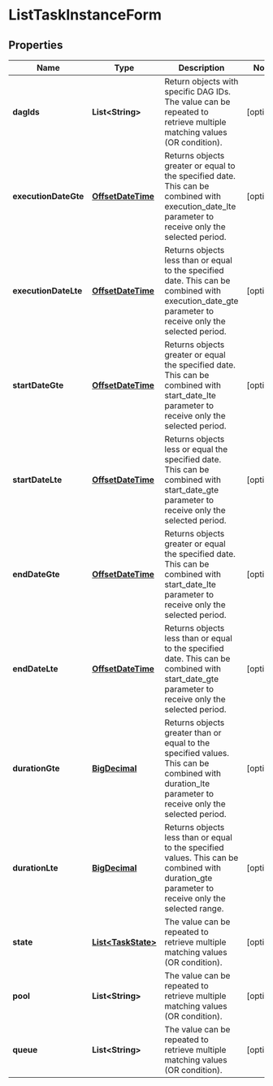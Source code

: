# ListTaskInstanceForm

## Properties
| Name                 | Type                                      | Description                                                                                                                                            | Notes      |
|----------------------|-------------------------------------------|--------------------------------------------------------------------------------------------------------------------------------------------------------|------------|
| **dagIds**           | **List&lt;String&gt;**                    | Return objects with specific DAG IDs. The value can be repeated to retrieve multiple matching values (OR condition).                                   | [optional] |
| **executionDateGte** | [**OffsetDateTime**](OffsetDateTime.md)   | Returns objects greater or equal to the specified date.  This can be combined with execution_date_lte parameter to receive only the selected period.   | [optional] |
| **executionDateLte** | [**OffsetDateTime**](OffsetDateTime.md)   | Returns objects less than or equal to the specified date.  This can be combined with execution_date_gte parameter to receive only the selected period. | [optional] |
| **startDateGte**     | [**OffsetDateTime**](OffsetDateTime.md)   | Returns objects greater or equal the specified date.  This can be combined with start_date_lte parameter to receive only the selected period.          | [optional] |
| **startDateLte**     | [**OffsetDateTime**](OffsetDateTime.md)   | Returns objects less or equal the specified date.  This can be combined with start_date_gte parameter to receive only the selected period.             | [optional] |
| **endDateGte**       | [**OffsetDateTime**](OffsetDateTime.md)   | Returns objects greater or equal the specified date.  This can be combined with start_date_lte parameter to receive only the selected period.          | [optional] |
| **endDateLte**       | [**OffsetDateTime**](OffsetDateTime.md)   | Returns objects less than or equal to the specified date.  This can be combined with start_date_gte parameter to receive only the selected period.     | [optional] |
| **durationGte**      | [**BigDecimal**](BigDecimal.md)           | Returns objects greater than or equal to the specified values.  This can be combined with duration_lte parameter to receive only the selected period.  | [optional] |
| **durationLte**      | [**BigDecimal**](BigDecimal.md)           | Returns objects less than or equal to the specified values.  This can be combined with duration_gte parameter to receive only the selected range.      | [optional] |
| **state**            | [**List&lt;TaskState&gt;**](TaskState.md) | The value can be repeated to retrieve multiple matching values (OR condition).                                                                         | [optional] |
| **pool**             | **List&lt;String&gt;**                    | The value can be repeated to retrieve multiple matching values (OR condition).                                                                         | [optional] |
| **queue**            | **List&lt;String&gt;**                    | The value can be repeated to retrieve multiple matching values (OR condition).                                                                         | [optional] |
